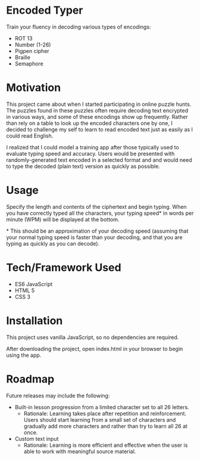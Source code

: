 # Encoded Typer

Train your fluency in decoding various types of encodings:
 - ROT 13
 - Number (1-26)
 - Pigpen cipher
 - Braille
 - Semaphore

# Motivation
This project came about when I started participating in online puzzle hunts. The puzzles found in these puzzles often require decoding text encrypted in various ways, and some of these encodings show up frequently. Rather than rely on a table to look up the encoded characters one by one, I decided to challenge my self to learn to read encoded text just as easily as I could read English.

I realized that I could model a training app after those typically used to evaluate typing speed and accuracy. Users would be presented with  randomly-generated text encoded in a selected format and and would need to type the decoded (plain text) version as quickly as possible.

# Usage
Specify the length and contents of the ciphertext and begin typing. When you have correctly typed all the characters, your typing speed* in words per minute (WPM) will be displayed at the bottom.

\* This should be an approximation of your decoding speed (assuming that your normal typing speed is faster than your decoding, and that you are typing as quickly as you can decode).

# Tech/Framework Used

* ES6 JavaScript
* HTML 5
* CSS 3

# Installation

This project uses vanilla JavaScript, so no dependencies are required.

After downloading the project, open index.html in your browser to begin using the app.

# Roadmap

Future releases may include the following:
* Built-in lesson progression from a limited character set to all 26 letters.
  - Rationale: Learning takes place after repetition and reinforcement. Users should start learning from a small set of characters and gradually add more characters and rather than try to learn all 26 at once.
* Custom text input
  - Rationale: Learning is more efficient and effective when the user is able to work with meaningful source material.